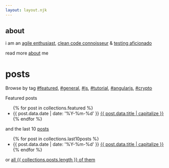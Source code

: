 ```yaml
---
layout: layout.njk
---
```


<h2>about</h2>

i am an [agile enthusiast](https://en.wikipedia.org/wiki/agile_software_development), [clean code connoisseur](https://blog.cleancoder.com) & [testing aficionado](https://en.wikipedia.org/wiki/test-driven_development)

read more <a href="/about">about</a> me
<h1 class="title no-anchorify">posts</h1>

<p>
  Browse by tag <a class="tag" href="/tags/featured">#featured</a>, <a class="tag" href="/tags/general">#general</a>, <a class="tag" href="/tags/js">#js</a>, <a class="tag" href="/tags/tutorial">#tutorial</a>, <a class="tag" href="/tags/angularjs">#angularjs</a>, <a class="tag" href="/tags/crypto">#crypto</a>
</p>

Featured posts

<ul reversed class="searchable">
{% for post in collections.featured %}
  <li class="post-item">
    <span class="post-date">{{ post.data.date | date: '%Y-%m-%d' }}</span>
    <a href="{{ post.url }}" class="post-link">
      {{ post.data.title | capitalize }}
    </a>
  </li>
{% endfor %}
</ul>

and the last 10 <a href="/posts">posts</a>

<ul reversed class="searchable">
{% for post in collections.last10posts %}
  <li class="post-item">
    <span class="post-date">{{ post.data.date | date: '%Y-%m-%d' }}</span>
    <a href="{{ post.url }}" class="post-link">
      {{ post.data.title | capitalize }}
    </a>
  </li>
{% endfor %}
</ul>

or <a href="/posts/">all {{ collections.posts.length }} of them</a>
